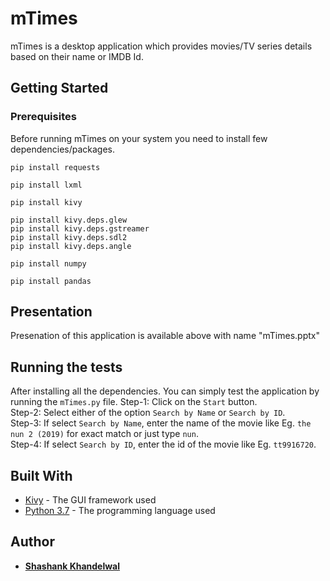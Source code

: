 # mTimes
mTimes is a desktop application which provides movies/TV series details based on their name or IMDB Id.

## Getting Started

### Prerequisites

Before running mTimes on your system you need to install few dependencies/packages.

```
pip install requests
```
```
pip install lxml
```
```
pip install kivy
```
```
pip install kivy.deps.glew 
pip install kivy.deps.gstreamer 
pip install kivy.deps.sdl2 
pip install kivy.deps.angle
```
```
pip install numpy
```
```
pip install pandas
```
## Presentation

Presenation of this application is available above with name "mTimes.pptx"

## Running the tests

After installing all the dependencies. You can simply test the application by running the `mTimes.py` file.
Step-1: Click on the `Start` button.</br>
Step-2: Select either of the option `Search by Name` or `Search by ID`.</br>
Step-3: If select `Search by Name`, enter the name of the movie like Eg. `the nun 2 (2019)` for exact match or just type `nun`.</br>
Step-4: If select `Search by ID`, enter the id of the movie like Eg. `tt9916720`.</br>

## Built With

* [Kivy](https://kivy.org/) - The GUI framework used
* [Python 3.7](https://www.python.org/downloads/) - The programming language used

## Author

* **[Shashank Khandelwal](https://www.linkedin.com/in/shashank-khandelwal/)**



